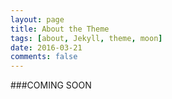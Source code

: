 ```yaml
---
layout: page
title: About the Theme
tags: [about, Jekyll, theme, moon]
date: 2016-03-21
comments: false
---
```

    
###COMING SOON